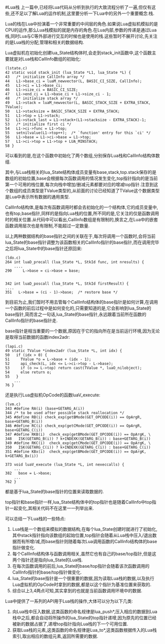 #Lua栈
上一篇中,已经将Lua代码从分析到执行的大致流程分析了一遍,但仅有这些,还不足以了解Lua的运作机制,这里要分析一下Lua中的另外一个重要概念:栈.

Lua的栈在Lua中扮演着一个非常重要的中间层的角色.如果说Lua虚拟机模拟的是CPU的运作,那么Lua栈模拟的就是内存的角色.在Lua内部,参数的传递是通过Lua栈,同时Lua与C等外部进行交互的时候也是使用的栈.这些暂时不展开讨论,先关注的是Lua栈的分配,管理和相关的数据结构.

Lua虚拟机在初始化创建lua_State结构体时,会走到stack_init函数中,这个函数主要就是对Lua栈和CallInfo数组的初始化:

	(lstate.c)
	42 static void stack_init (lua_State *L1, lua_State *L) {
 	43   /* initialize CallInfo array */
 	44   L1->base_ci = luaM_newvector(L, BASIC_CI_SIZE, CallInfo);
 	45   L1->ci = L1->base_ci;
 	46   L1->size_ci = BASIC_CI_SIZE;
 	47   L1->end_ci = L1->base_ci + L1->size_ci - 1;
 	48   /* initialize stack array */
 	49   L1->stack = luaM_newvector(L, BASIC_STACK_SIZE + EXTRA_STACK, TValue);
 	50   L1->stacksize = BASIC_STACK_SIZE + EXTRA_STACK;
 	51   L1->top = L1->stack;
 	52   L1->stack_last = L1->stack+(L1->stacksize - EXTRA_STACK)-1;
 	53   /* initialize first ci */
 	54   L1->ci->func = L1->top;
	55   setnilvalue(L1->top++);  /* `function' entry for this `ci' */
 	56   L1->base = L1->ci->base = L1->top;
 	57   L1->ci->top = L1->top + LUA_MINSTACK;
 	58 }
 	
可以看到的是,在这个函数中初始化了两个数组,分别保存Lua栈和CallInfo结构体数组.

其中,与Lua栈相关的lua_State结构体成员变量有base,stack,top.stack保存的是数组的初始位置,base会根据每次函数调用的情况发生变化,top指针指向的是当前第一个可用的栈位置,每次向栈中增加/删减元素都要对应的增减top指针.注意到这个数组的成员类型是TValue类型的,从前面的讨论已经知道了TValue这个数据类型是Lua中表示所有数据的通用类型.

CallInfo结构体,是每次有函数调用时都会去初始化的一个结构体,它的成员变量中,也有top,base指针,同样的是指向Lua栈的位置,所不同的是,它关注的仅是函数调用时的相关位置.从代码中可以看出,CallInfo数组是有限制的,换言之,在Lua中的嵌套函数调用层次也是有限制,不能超过一定数量.

以上两种数据结构的base指针之间的关联在于,每次将调用一个函数时,会将当前lua_State的base指针调整为该函数相关的CallInfo指针的base指针,而在调用完毕之后将lua_State中的base指针还原回来:

	(ldo.c)
	264 int luaD_precall (lua_State *L, StkId func, int nresults) {
		....
	290     L->base = ci->base = base;


	342 int luaD_poscall (lua_State *L, StkId firstResult) {
	....
	351   L->base = (ci - 1)->base;  /* restore base */
	
到目前为止,我们暂时不用去管每个CallInfo结构体的base指针是如何计算,在调用一个函数的前后过程中是如何变化的,只需要知道的是,它会影响到lua_State的base指针,简而言之一句话,lua_State的base指针,永远跟着当前所在函数的CallInfo指针的base指针走.

base指针是相当重要的一个数据,原因在于它的指向所在是当前运行环境,因为无论是取得当前数据的函数index2adr:

	(lapi.c)
	49 static TValue *index2adr (lua_State *L, int idx) {
  	50   if (idx > 0) {
  	51     TValue *o = L->base + (idx - 1);
  	52     api_check(L, idx <= L->ci->top - L->base);
  	53     if (o >= L->top) return cast(TValue *, luaO_nilobject);
  	54     else return o;
  	55   }
  		...
  	76 }

还是执行Lua虚拟机OpCode的函数luaV_execute:
  	
  	(lvm.c)
  	343 #define RA(i) (base+GETARG_A(i))
	344 /* to be used after possible stack reallocation */
	345 #define RB(i) check_exp(getBMode(GET_OPCODE(i)) == OpArgR, base+GETARG_B(i))
	346 #define RC(i) check_exp(getCMode(GET_OPCODE(i)) == OpArgR, base+GETARG_C(i))
	347 #define RKB(i)  check_exp(getBMode(GET_OPCODE(i)) == OpArgK, \
	348   ISK(GETARG_B(i)) ? k+INDEXK(GETARG_B(i)) : base+GETARG_B(i))
	349 #define RKC(i)  check_exp(getCMode(GET_OPCODE(i)) == OpArgK, \
	350   ISK(GETARG_C(i)) ? k+INDEXK(GETARG_C(i)) : base+GETARG_C(i))
	351 #define KBx(i)  check_exp(getBMode(GET_OPCODE(i)) == OpArgK, k+GETARG_Bx(i))

	373 void luaV_execute (lua_State *L, int nexeccalls) {
		...
	382   base = L->base;
		...
	762 } 
	
都是基于lua_State的base指针的位置来读取数据的.

top指针和base指针一样,lua_State结构体中的top指针也是随着CallInfo中top指针一起变化,其相关代码不在这里一一列举出来.

可以总结一下Lua栈的一些特点:

1. Lua栈是一个数组来模拟的数据结构,在每个lua_State创建时就进行了初始化,其中stack指针指向该数组的起始位置,top指针会随着从Lua栈中压入/退出数据而有所增/减,而base指针则随着每次Lua调用函数的CallInfo结构体的base指针做变化.
2. 每个CallInfo结构体与函数调用相关,虽然它也有自己的base/top指针,但是这两个指针还是指向lua_State的Lua栈.
3. 在每次函数调用的前后,lua_State的base/top指针会随着该次函数调用的CallInfo指针的base/top指针做变化.
4. lua_State的base指针是一个很重要的数据,因为读取Lua栈的数据,以及执行Lua虚拟机的OpCode时拿到的数据,都是以这个指针为基准位置来获取的.
5. 综合以上3,4两点可知,其实拿到的也就是当前函数调用环境中的数据.

Lua中提供了一系列的API用于Lua栈的操作,大体可以分为以下几类:

1. 向Lua栈中压入数据,这类函数的命名规律是lua_push*,压入相应的数据到Lua栈中之后,都会自动将所操作的lua_State的top指针递增,因为原先的位置已经被新的数据占据了,递增top指针指向Lua栈的下一个可用位置.
2. 获取Lua栈的元素,这类函数的命名规律是Lua_to*,这类函数根据传入的Lua栈索引,取出相应的数组元素,返回所需要的数据.


	
